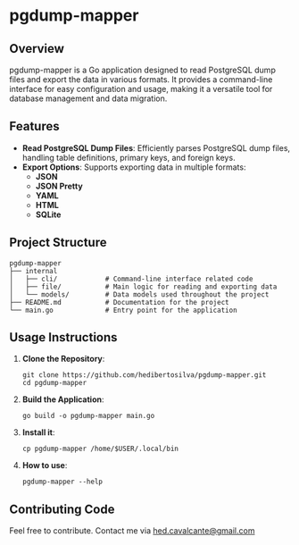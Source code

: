 # pgdump-mapper

## Overview

pgdump-mapper is a Go application designed to read PostgreSQL dump files and export the data in various formats. It provides a command-line interface for easy configuration and usage, making it a versatile tool for database management and data migration.

## Features

- **Read PostgreSQL Dump Files**: Efficiently parses PostgreSQL dump files, handling table definitions, primary keys, and foreign keys.
- **Export Options**: Supports exporting data in multiple formats:
  - **JSON**
  - **JSON Pretty**
  - **YAML**
  - **HTML**
  - **SQLite** 

## Project Structure

```
pgdump-mapper
├── internal
│   ├── cli/            # Command-line interface related code
│   ├── file/           # Main logic for reading and exporting data
│   └── models/         # Data models used throughout the project
├── README.md           # Documentation for the project
└── main.go             # Entry point for the application
```

## Usage Instructions

1. **Clone the Repository**:
   ```
   git clone https://github.com/hedibertosilva/pgdump-mapper.git
   cd pgdump-mapper
   ```

2. **Build the Application**:
   ```
   go build -o pgdump-mapper main.go
   ```

3. **Install it**:
   ```
   cp pgdump-mapper /home/$USER/.local/bin
   ```

4. **How to use**:
   ```
   pgdump-mapper --help
   ```
## Contributing Code

Feel free to contribute. Contact me via hed.cavalcante@gmail.com